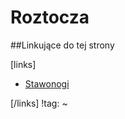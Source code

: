 # Roztocza





##Linkujące do tej strony

[links]

- [Stawonogi](./Stawonogi.md)


[/links]
!tag:
~

